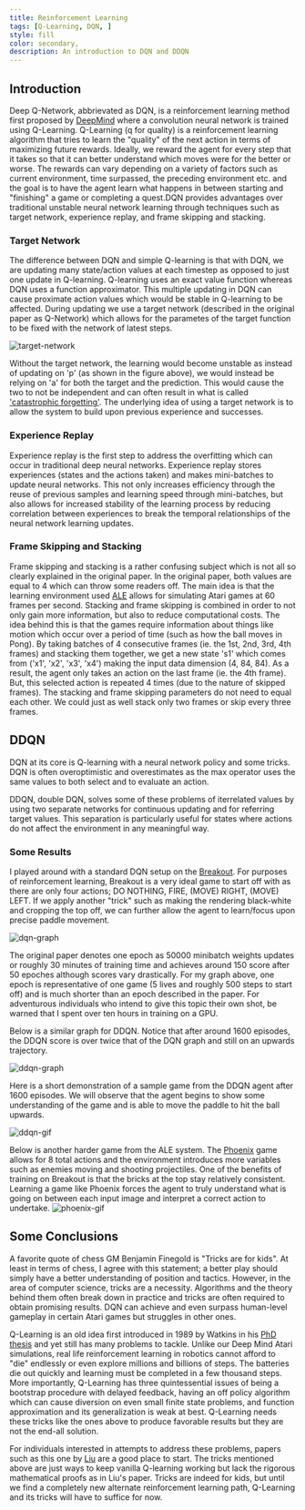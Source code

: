```yaml
---
title: Reinforcement Learning
tags: [Q-Learning, DQN, ]
style: fill
color: secondary, 
description: An introduction to DQN and DDQN
---
```



## Introduction

Deep Q-Network, abbrievated as DQN, is a reinforcement learning method first proposed by [DeepMind](https://arxiv.org/pdf/1312.5602.pdf) where a convolution neural network is trained using Q-Learning. Q-Learning (q for quality) is a reinforcement learning algorithm that tries to learn the "quality" of the next action in terms of maximizing future rewards. Ideally, we reward the agent for every step that it takes so that it can better understand which moves were for the better or worse. The rewards can vary depending on a variety of factors such as current environment, time surpassed, the preceding environment etc. and the goal is to have the agent learn what happens in between starting and "finishing" a game or completing a quest.DQN provides advantages over traditional unstable neural network learning through techniques such as target network, experience replay, and frame skipping and stacking. 


### Target Network
The difference between DQN and simple Q-learning is that with DQN, we are updating many state/action values at each timestep as opposed to just one update in Q-learning. Q-learning uses an exact value function whereas DQN uses a function approximator. This multiple updating in DQN can cause proximate action values which would be stable in Q-learning to be affected. During updating we use a target network (described in the original paper as Q-Network) which allows for the parametes of the target function to be fixed with the network of latest steps. 

![target-network](https://raw.githubusercontent.com/drinkingtea2223/drinkingtea2223.github.io/main/assets/pngs/target-network.png)

Without the target network, the learning would become unstable as instead of updating on 'p' (as shown in the figure above), we would instead be relying on 'a' for both the target and the prediction. This would cause the two to not be independent and can often result in what is called ['catastrophic forgetting'](https://en.wikipedia.org/wiki/Catastrophic_interference). The underlying idea of using a target network is to allow the system to build upon previous experience and successes.

### Experience Replay
Experience replay is the first step to address the overfitting which can occur in traditional deep neural networks. Experience replay stores experiences (states and the actions taken) and makes mini-batches to update neural networks. This not only increases efficiency through the reuse of previous samples and learning speed through mini-batches, but also allows for increased stability of the learning process by reducing correlation between experiences to break the temporal relationships of the neural network learning updates. 

### Frame Skipping and Stacking
Frame skipping and stacking is a rather confusing subject which is not all so clearly explained in the original paper. In the original paper, both values are equal to 4 which can throw some readers off. The main idea is that the learning environment used [ALE](https://github.com/mgbellemare/Arcade-Learning-Environment) allows for simulating Atari games at 60 frames per second. Stacking and frame skipping is combined in order to not only gain more information, but also to reduce computational costs. The idea behind this is that the games require information about things like motion which occur over a period of time (such as how the ball moves in Pong). By taking batches of 4 consecutive frames (ie. the 1st, 2nd, 3rd, 4th frames) and stacking them together, we get a new state 's1' which comes from ('x1', 'x2', 'x3', 'x4') making the input data dimension (4, 84, 84). As a result, the agent only takes an action on the last frame (ie. the 4th frame). But, this selected action is repeated 4 times (due to the nature of skipped frames). The stacking and frame skipping parameters do not need to equal each other. We could just as well stack only two frames or skip every three frames.

## DDQN
DQN at its core is Q-learning with a neural network policy and some tricks. DQN is often overoptimistic and overestimates  as the max operator uses the same values to both select and to evaluate an action. 

DDQN, double DQN, solves some of these problems of iterrelated values by using two separate networks for continuous updating and for referring target values. This separation is particularly useful for states where actions do not affect the environment in any meaningful way. 



### Some Results
I played around with a standard DQN setup on the [Breakout](https://www.gymlibrary.dev/environments/atari/breakout/). For purposes of reinforcement learning, Breakout is a very ideal game to start off with as there are only four actions; DO NOTHING, FIRE, (MOVE) RIGHT, (MOVE) LEFT. If we apply another "trick" such as making the rendering black-white and cropping the top off, we can further allow the agent to learn/focus upon precise paddle movement. 

![dqn-graph](https://raw.githubusercontent.com/drinkingtea2223/drinkingtea2223.github.io/main/assets/pngs/dqn-breakout.png)

The original paper denotes one epoch as 50000 minibatch weights updates or roughly 30 minutes of training time and achieves around 150 score after 50 epoches although scores vary drastically. For my graph above, one epoch is representative of one game (5 lives and roughly 500 steps to start off) and is much shorter than an epoch described in the paper. For adventurous individuals who intend to give this topic their own shot, be warned that I spent over ten hours in training on a GPU. 


Below is a similar graph for DDQN. Notice that after around 1600 episodes, the DDQN score is over twice that of the DQN graph and still on an upwards trajectory. 

![ddqn-graph](https://raw.githubusercontent.com/drinkingtea2223/drinkingtea2223.github.io/main/assets/pngs/ddqn-breakout.png)

Here is a short demonstration of a sample game from the DDQN agent after 1600 episodes. We will observe that the agent begins to show some understanding of the game and is able to move the paddle to hit the ball upwards.

![ddqn-gif](https://raw.githubusercontent.com/drinkingtea2223/drinkingtea2223.github.io/main/assets/pngs/breakout-ddqn-gif.gif)


Below is another harder game from the ALE system. The [Phoenix](https://www.gymlibrary.dev/environments/atari/phoenix/) game allows for 8 total actions and the environment introduces more variables such as enemies moving and shooting projectiles. One of the benefits of training on Breakout is that the bricks at the top stay relatively consistent. Learning a game like Phoenix forces the agent to truly understand what is going on between each input image and interpret a correct action to undertake.
![phoenix-gif](https://raw.githubusercontent.com/drinkingtea2223/drinkingtea2223.github.io/main/assets/pngs/phoenix-gif.gif)



## Some Conclusions
A favorite quote of chess GM Benjamin Finegold is "Tricks are for kids". At least in terms of chess, I agree with this statement; a better play should simply have a better understanding of position and tactics. However, in the area of computer science, tricks are a necessity. Algorithms and the theory behind them often break down in practice and tricks are often required to obtain promising results. DQN can achieve and even surpass human-level gameplay in certain Atari games but struggles in other ones. 

Q-Learning is an old idea first introduced in 1989 by Watkins in his [PhD thesis](https://d1wqtxts1xzle7.cloudfront.net/50360235/Learning_from_delayed_rewards_20161116-28282-v2pwvq-libre.pdf?1479337768=&response-content-disposition=inline%3B+filename%3DLearning_from_delayed_rewards.pdf&Expires=1686341387&Signature=PRYEt94QqtAah3ORcKaBxnHblco-J5k1djRxicX9vR~yDb8X8ZWkvYeu1HOPRF~lsJbo7Ie44rh5QTKOHVMkiDA7z47jNSo-8f8FtwN9ddnzmEUMSFF8lxzubmq40Df33P6~lfnd8YjRYbp7p9ccuSa8xtPP9E2fI-Odogt9akRzKinZqg-i527Gfprn0sC6Au0ISgRCxwFEjM1hAWXGrK-I-KZvgxHy9wcTNd~vzVhXN2iB7MwYbAfWcN7KfDvnzJg0Aw~-1YK8D6FOliAGd9FBKo1n~esP72GV6VAgkNiEdl3QkQUQap49o8NT2JuQcjeXVMBpeGAZDzf2~6QtWw__&Key-Pair-Id=APKAJLOHF5GGSLRBV4ZA) and yet still has many problems to tackle. Unlike our Deep Mind Atari simulations, real life reinforcement learning in robotics cannot afford to "die" endlessly or even explore millions and billions of steps. The batteries die out quickly and learning must be completed in a few thousand steps. More importantly, Q-Learning has three quintessential issues of being a bootstrap procedure with delayed feedback, having an off policy algorithm which can cause diversion on even small finite state problems, and function approximation and its generalization is weak at best. Q-Learning needs these tricks like the ones above to produce favorable results but they are not the end-all solution. 

For individuals interested in attempts to address these problems, papers such as this one by [Liu](https://auai.org/uai2015/proceedings/papers/38.pdf) are a good place to start. The tricks mentioned above are just ways to keep vanilla Q-learning working but lack the rigorous mathematical proofs as in Liu's paper. Tricks are indeed for kids, but until we find a completely new alternate reinforcement learning path, Q-Learning and its tricks will have to suffice for now. 